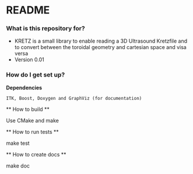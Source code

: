 # README #

### What is this repository for? ###

* KRETZ is a small library to enable reading a 3D Ultrasound Kretzfile and to convert between the toroidal geometry and cartesian space and visa versa 
* Version 0.01

### How do I get set up? ###

**Dependencies**

`ITK, Boost, Doxygen and GraphViz (for documentation)`

** How to build **

Use CMake and make

** How to run tests **

make test

** How to create docs **

make doc
